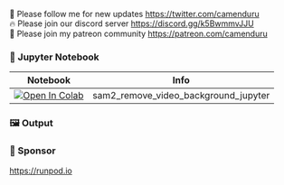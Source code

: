 🐣 Please follow me for new updates https://twitter.com/camenduru <br />
🔥 Please join our discord server https://discord.gg/k5BwmmvJJU <br />
🥳 Please join my patreon community https://patreon.com/camenduru <br />

### 🍊 Jupyter Notebook

| Notebook | Info
| --- | --- |
[![Open In Colab](https://colab.research.google.com/assets/colab-badge.svg)](https://colab.research.google.com/github/camenduru/sam2-remove-video-background-jupyter/blob/main/sam2_remove_video_background_jupyter.ipynb) | sam2_remove_video_background_jupyter

### 🖼 Output

### 🏢 Sponsor
https://runpod.io
